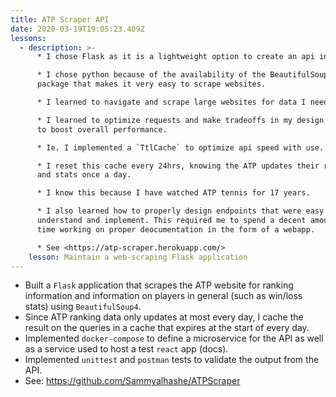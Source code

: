 ```yaml
---
title: ATP Scraper API
date: 2020-03-19T19:05:23.409Z
lessons:
  - description: >-
      * I chose Flask as it is a lightweight option to create an api in python.

      * I chose python because of the availability of the BeautifulSoup4 python
      package that makes it very easy to scrape websites.

      * I learned to navigate and scrape large websites for data I needed.

      * I learned to optimize requests and make tradeoffs in my design decisions
      to boost overall performance.

      * Ie. I implemented a `TtlCache` to optimize api speed with use.

      * I reset this cache every 24hrs, knowing the ATP updates their rankings
      and stats once a day.

      * I know this because I have watched ATP tennis for 17 years.

      * I also learned how to properly design endpoints that were easy to
      understand and implement. This required me to spend a decent amount of
      time working on proper deocumentation in the form of a webapp.

      * See <https://atp-scraper.herokuapp.com/>
    lesson: Maintain a web-scraping Flask application
---
```

- Built a `Flask` application that scrapes the ATP website for ranking information and information on players in general (such as win/loss stats) using `BeautifulSoup4`.
- Since ATP ranking data only updates at most every day, I cache the result on the queries in a cache that expires at the start of every day.
- Implemented `docker-compose` to define a microservice for the API as well as a service used to host a test `react` app (docs).
- Implemented `unittest` and `postman` tests to validate the output from the API.
- See: <a href="https://github.com/Sammyalhashe/ATPScraper">https://github.com/Sammyalhashe/ATPScraper</a> 
